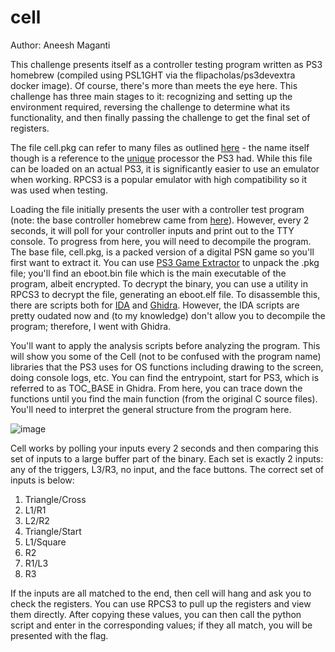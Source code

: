 # cell

Author: Aneesh Maganti

This challenge presents itself as a controller testing program written as PS3 homebrew (compiled using PSL1GHT via the flipacholas/ps3devextra docker image). Of course, there's more than meets the eye here. This challenge has three main stages to it: recognizing and setting up the environment required, reversing the challenge to determine what its functionality, and then finally passing the challenge to get the final set of registers. 

The file cell.pkg can refer to many files as outlined [here](https://en.wikipedia.org/wiki/.pkg) - the name itself though is a reference to the [unique](https://en.wikipedia.org/wiki/Cell_(processor)) processor the PS3 had. While this file can be loaded on an actual PS3, it is significantly easier to use an emulator when working. RPCS3 is a popular emulator with high compatibility so it was used when testing.

Loading the file initially presents the user with a controller test program (note: the base controller homebrew came from [here](https://www.psx-place.com/threads/ps3-gamepad-test.144/)). However, every 2 seconds, it will poll for your controller inputs and print out to the TTY console. To progress from here, you will need to decompile the program. The base file, cell.pkg, is a packed version of a digital PSN game so you'll first want to extract it. You can use [PS3 Game Extractor](https://www.psx-place.com/resources/ps3-game-extractor.824/) to unpack the .pkg file; you'll find an eboot.bin file which is the main executable of the program, albeit encrypted. To decrypt the binary, you can use a utility in RPCS3 to decrypt the file, generating an eboot.elf file. To disassemble this, there are scripts both for [IDA](https://github.com/kakaroto/ps3ida) and [Ghidra](https://github.com/clienthax/Ps3GhidraScripts). However, the IDA scripts are pretty oudated now and (to my knowledge) don't allow you to decompile the program; therefore, I went with Ghidra.

You'll want to apply the analysis scripts before analyzing the program. This will show you some of the Cell (not to be confused with the program name) libraries that the PS3 uses for OS functions including drawing to the screen, doing console logs, etc. You can find the entrypoint, start for PS3, which is referred to as TOC_BASE in Ghidra. From here, you can trace down the functions until you find the main function (from the original C source files). You'll need to interpret the general structure from the program here. 

![image](https://github.com/osirislab/CSAW-CTF-2023-Finals/assets/28660350/902b0798-7a39-4a54-8341-34ebf8f7cb3c)

Cell works by polling your inputs every 2 seconds and then comparing this set of inputs to a large buffer part of the binary. Each set is exactly 2 inputs: any of the triggers, L3/R3, no input, and the face buttons. The correct set of inputs is below:

1) Triangle/Cross
2) L1/R1
3) L2/R2
4) Triangle/Start
5) L1/Square
6) R2
7) R1/L3
8) R3

If the inputs are all matched to the end, then cell will hang and ask you to check the registers. You can use RPCS3 to pull up the registers and view them directly. After copying these values, you can then call the python script and enter in the corresponding values; if they all match, you will be presented with the flag.
